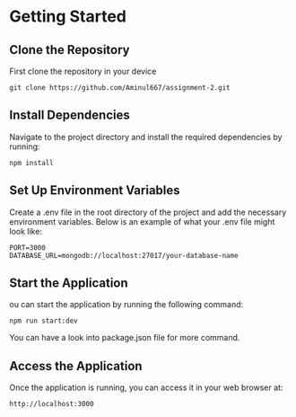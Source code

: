 # Getting Started

## Clone the Repository

First clone the repository in your device

```
git clone https://github.com/Aminul667/assignment-2.git

```

## Install Dependencies

Navigate to the project directory and install the required dependencies by running:

```
npm install
```

## Set Up Environment Variables

Create a .env file in the root directory of the project and add the necessary environment variables. Below is an example of what your .env file might look like:

```
PORT=3000
DATABASE_URL=mongodb://localhost:27017/your-database-name
```

## Start the Application

ou can start the application by running the following command:

```
npm run start:dev
```

You can have a look into package.json file for more command.

## Access the Application

Once the application is running, you can access it in your web browser at:

```
http://localhost:3000
```
